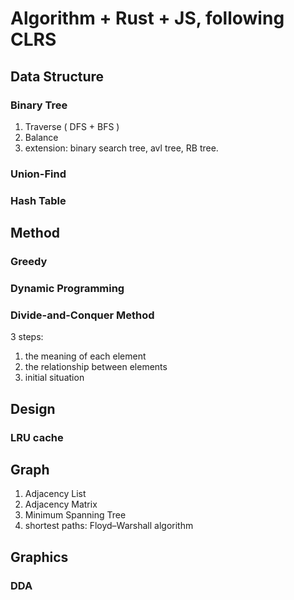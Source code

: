 # Algorithm + Rust + JS, following CLRS

## Data Structure

### Binary Tree

1. Traverse ( DFS + BFS )
2. Balance
3. extension: binary search tree, avl tree, RB tree.

### Union-Find

### Hash Table

## Method

### Greedy

### Dynamic Programming

### Divide-and-Conquer Method

3 steps:

1. the meaning of each element
2. the relationship between elements
3. initial situation

## Design

### LRU cache

## Graph

1. Adjacency List
2. Adjacency Matrix
3. Minimum Spanning Tree
4. shortest paths: Floyd–Warshall algorithm

## Graphics

### DDA

